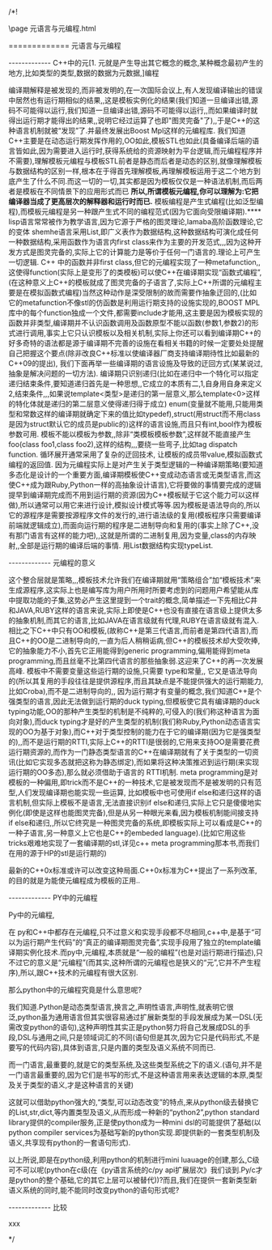 ﻿/*!

\page 元语言与元编程.html

============= 元语言与元编程







------------- C++中的元[1. 元就是产生导出其它概念的概念,某种概念最初产生的地方,比如类型的类型,数据的数据为元数据,]编程


编译期解释是被发现的,而非被发明的,在一次国际会议上,有人发现编译输出的错误中居然也有运行期相似的结果,,这是模板实例化的结果(我们知道一旦编译出错,源码不可能得以运行,我们知道一旦编译出错,源码不可能得以运行,,而如果编译时就得出运行期才能得出的结果,,说明它经过运算了也即"图灵完备"了),,于是C++的这种语言机制就被“发现”了.并最终发展出Boost Mpl这样的元编程库. 我们知道C++主要是在动态运行期发挥作用的,OO如此,模板STL也如此(具备编译后端的语言皆如此,因为需要进入运行时,获得系统给的资源映射为平台逻辑,而元编程程序并不需要),理解模板元编程与模板STL前者是静态而后者是动态的区别,就像理解模板与数据结构的区别一样,根本在于得首先理解模板,再理解模板运用于这二个地方到底产生了什么不同.而这一切的一切,其实都是因为模板仅仅是一种语法机制,而后两者是模板在不同情景下的应用形式而已
**所以,所谓模板元编程,你可以理解为:它把编译器当成了更高层次的解释器和运行时而已.** 模板编程是产生式编程(比如泛型编程),而模板元编程是另一种跟产生式不同的编程范式(因为它面向受限编译期).****
lisp语言常常被作为教学语言,因为它源于严格的图灵理论,lamaba高阶函数理论,它的变体 shemhe语言采用List,即广义表作为数据结构,这种数据结构可演化成任何一种数据结构,采用函数作为语言内first class来作为主要的开发范式,,,因为这种开发方式是图灵完备的,实际上它的计算能力是等价于任何一门语言的.理论上可产生一切逻辑. C++ 中的函数并非first class,但它的元编程实现了一种metafunction,,这使得function(实际上是变形了的类模板)可以使C++在编译期实现“函数式编程”,(在这种意义上C++的模板就成了图灵完备的子语言了,实际上C++所谓的元编程主要是在模拟函数式编程)当然这种动作是深受限制的故而需要作抽象迂回的,(比如它的metafunction不像stl的仿函数是利用运行期支持的设施实现的,BOOST MPL库中的每个function独成一个文件,都需要include才能用,这主要是因为模板实现的函数并非类型,编译期并不认识函数调用及函数原型不能以函数(参数1,参数2)的形式进行调用,事实上它只认识模板以及相关机制,实际上你还可以看到编译期C++的好多奇特的语法都是源于编译期不完善的设施在看相关书籍的时候一定要处处提醒自己把握这个要点(除非改良C++标准以使编译器厂商支持编译期待性比如最新的C++09的提出), 我们下面再举一些编译期的语言设施及导致的迂回方式(某某说过,抽象是解决问题的一切方法). 编译期只识别递归(比如在递归中一个特化可以指定递归结束条件,要知道递归首先是一种思想,,它成立的本质有二,1,自身用自身来定义2,结束条件,,,如果说template&lt;类型&gt;是递归的第一层意义,那么template&lt;0&gt;这样的特化体就是递归的第二层意义使得递归得于成立) enum(变量就不能用,只能用类型和常数这样的编译期就确定下来的值比如typedef),struct(用struct而不用class是因为struct默认它的成员是public的)这样的语言设施,而且只有int,bool作为模板参数可用. 模板不能以模板为参数,,除非“类模板模板参数”,这样就不能直接产生foo(class foo1,class foo2),这样的结构,,,要绕一些弯子,比如tag dispatch function. 循环展开通常采用了复杂的迂回技术, 让模板的成员带value,模拟函数式编程的返回值. 因为元编程实际上是对产生关于类型逻辑的一种编译期策略(要知道多态化是设计的一个重要方面,编译期模板使C++变成动态语言或无类型语言,而这使C++成为跟Ruby,Python一样的高抽象设计语言),它将要做的事情要完成的逻辑提早到编译期完成而不用到运行期的资源(因为C++模板赋于它这个能力可以这样做),所以通常可以用它来进行设计,模拟设计模式等等.因为模板是语法导向的,所以它的源程序是需要按源程序文件的发行的,进行语法级的复用(模板程序只需要编译前端就逻辑成立),而面向运行期的程序是二进制导向和复用的(事实上除了C++,没有那门语言有这样的能力吧),,这就是所谓的二进制复用,因为变量,class的内存映射,,全部是运行期的编译后端的事情. 用List数据结构实现typeList.

------------- 元编程的意义


这个整合层就是策略,,,模板技术允许我们在编译期就用“策略组合”加“模板技术”来生成源程序,这实际上也是编写库为用户所用时所要考虑到的问题用户希望能从库中提取功能的子集,这势必产生这里提到一个trait的概念,简单描述一下先相比C井和JAVA,RUBY这样的语言来说,实际上即使是C++也没有直接在语言级上提供太多的抽象机制,而其它的语言,比如JAVA在语言级就有代理,RUBY在语言级就有混入.相比之下C++中只有OO和模板,(故称C++是第三代语言,而前者是第四代语言),而且C++的OO是二进制导向的,一直为后人稍稍诟病,但C++的模板技术却大受吹捧,它的抽象能力不小,首先它正用能得到generic programming,偏用能得到meta programming,而且丝毫不比第四代语言的那些抽象弱.这迎来了C++的再一次发展高峰. 模板中不需要变量这些运行期的设施,只需要 type和常量,, 它又是语法导向的(所以其复用的手段往往是提供源程序,而且其缺点是不能提供强大的运行期能力,比如Croba),而不是二进制导向的,, 因为运行期才有变量的概念,我们知道C++是个强类型的语言,因此无法做到运行期的duck typing,但模板使它具有编译期的duck typing功能,OO的那种产生类型的机制是不纯粹的,可侵入的(我们称这种语言为面向对象),而duck typing才是好的产生类型的机制(我们称Ruby,Python动态语言实现的OO为基于对象),而C++对于类型控制的能力在于它的编译期(因为它是强类型的),,而不是运行期的RTTI,实际上C++的RTTI是很弱的,它用来支持OO是需要花费运行期资源的,而作为一门静态类型语言的C++在编译期就有了关于类型的一切资讯(比如它实现多态就把这称为静态绑定),而如果将这种决策推迟到运行期(来实现运行期的OO多态),那么就必须借助于语言的 RTTI机制. meta programming是对模板的一种偏用,即trick而不是C++的一种技术,它是被发现而不是被发明的只有范型,人们发现编译期也能实现一些运算, 比如模板中也可使用if else和递归这样的语言机制,但实际上模板不是语言,无法直接识别if else和递归,实际上它只是傻傻地实例化(即使是这样也能图灵完备),但是从另一种眼光来看,因为模板机制能间接支持 if else和递归,,所以它终究是一种图灵完备的系统,即模板实际上可以看成是C++的一种子语言,另一种意义上它也是C++的embeded language).(比如它用这些tricks艰难地实现了一套编译期的stl,详见c++ meta programming那本书,而我们在用的源于HP的stl是运行期的)

最新的C++0x标准或许可以改变这种局面.C++0x标准为C++提出了一系列改革,的目的就是为能使元编程成为模板的正用..

------------- PY中的元编程


Py中的元编程,

在 py和C++中都存在元编程,只不过意义和实现手段都不尽相同,c++中,是基于“可以为运行期产生代码”的“真正的编译期图灵完备”,实现手段用了独立的template编译期实例化技术.而py中,元编程,本质就是“一般的编程”(也是对运行期进行描述),只不过它的意义是“元编程”(而其实,这种所谓的元编程也是狭义的“元”,它并不产生程序),所以,跟C++技术的元编程有很大区别.

那么python中的元编程究竟是什么意思呢?

我们知道.Python是动态类型语言,换言之,声明性语言,声明性,就表明它很泛,python虽为通用语言但其实很容易通过扩展新类型的手段发展成为某一DSL(无需改变python的语句),这种声明性其实正是python努力将自己发展成DSL的手段,DSL与通用之间,只是领域词汇的不同(语句但是其次,因为它只是代码形式,不是要写的代码内容),具体到语言,只是内置的类型及语义系统不同而已.

而一门语言,最重要的,就是它的类型系统,及这些类型系统之下的语义.(语句,并不是一门语言最重要的,因为它们是书写的形式,不是这种语言用来表达逻辑的本原,类型及关于类型的语义,才是这种语言的关键)

这就可以借助python强大的,“类型,可以动态改变”的特点,来从python级去替换它的List,str,dict,等内置类型及语义,从而形成一种新的“python2”,python standard library提供的compiler服务,正是使python成为一种mini dsl的可能提供了基础(以python compiler services为基础写新的python实现.即提供新的一套类型机制及语义,共享现有python的一套语句形式).

以上所说,即是在python级,利用python的机制进行mini luauage的创建,那么,C级可不可以呢(python在c级(在《py语言系统的c/py api扩展层次》我们谈到.Py/c才是python的整个基础,它的其它上层可以被替代))?而且,我们在提供一套新类型新语义系统的同时,能不能同时改变python的语句形式呢?


------------- 比较


xxx

*/
